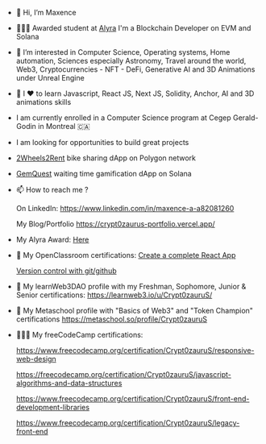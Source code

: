 - 👋 Hi, I’m Maxence

- 👨🏽‍🎓 Awarded student at [Alyra](https://www.alyra.fr/) I'm a Blockchain Developer on EVM and Solana

- 👀 I’m interested in Computer Science, Operating systems, Home automation, Sciences especially Astronomy, 
     Travel around the world, Web3, Cryptocurrencies - NFT - DeFi, Generative AI and 3D Animations under Unreal Engine
     
- 🌱 I ❤️ to learn Javascript, React JS, Next JS, Solidity, Anchor, AI and 3D animations skills

- I am currently enrolled in a Computer Science program at Cegep Gerald-Godin in Montreal 🇨🇦

- I am looking for opportunities to build great projects

- [2Wheels2Rent](https://openclassrooms.com/fr/course-certificates/4678452364) bike sharing dApp on Polygon network

- [GemQuest](https://gemquest-pi.vercel.app/) waiting time gamification dApp on Solana

- 📫 How to reach me ?
     
     On LinkedIn:
     https://www.linkedin.com/in/maxence-a-a82081260
     
     My Blog/Portfolio
     https://crypt0zaurus-portfolio.vercel.app/
     
- My Alyra Award: [Here](https://certificate.bcdiploma.com/check/E57C440364374F02BF99F62E9508CFA459F92B6B67DA5D74C43849ED315E9C03VktvYUs3RGJuUTVXS3dlaGVRbUxUakc2bTFnTEdNWHR2ZTI4dm1LZkFmWUx0Q3Jp)
     
- 💼  My OpenClassroom certifications:
     [Create a complete React App](https://openclassrooms.com/fr/course-certificates/4678452364)
     
     [Version control with git/github](https://openclassrooms.com/fr/course-certificates/4726951816)
         
- 💼 My learnWeb3DAO profile with my Freshman, Sophomore, Junior & Senior certifications:
 https://learnweb3.io/u/Crypt0zauruS/
 
- 🔮 My Metaschool profile with "Basics of Web3" and "Token Champion" certifications
 https://metaschool.so/profile/Crypt0zauruS
     
- 👨🏽‍🎓 My freeCodeCamp certifications:

     https://www.freecodecamp.org/certification/Crypt0zauruS/responsive-web-design
     
     https://freecodecamp.org/certification/Crypt0zauruS/javascript-algorithms-and-data-structures
     
     https://www.freecodecamp.org/certification/Crypt0zauruS/front-end-development-libraries
     
     https://www.freecodecamp.org/certification/Crypt0zauruS/legacy-front-end
     

<!---
Crypt0zauruS/Crypt0zauruS is a ✨ special ✨ repository because its `README.md` (this file) appears on your GitHub profile.
You can click the Preview link to take a look at your changes.
--->
